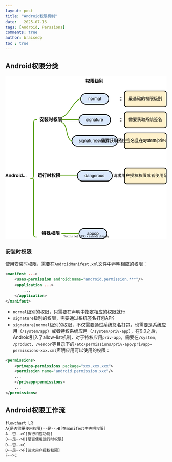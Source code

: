 ```yaml
---
layout: post
title: "Android权限机制"
date:   2025-07-16
tags: [Android, Perssions]
comments: true
author: braisedp
toc : true
---
```


<!-- more -->

## Android权限分类

![permission level](../images/2025-7-16-android_permission/permissons.svg)

### 安装时权限
使用安装时权限，需要在`AndroidManifest.xml`文件中声明相应的权限：
```xml
<manifest ...>
    <uses-permission android:name="android.permission.***"/>
    <application ...>
        ...
    </application>
</manifest>
```
- `normal`级别的权限，只需要在声明中指定相应的权限就行
- `signature`级别的权限，需要通过系统签名打包APK
- `signature|normal`级别的权限，不仅需要通过系统签名打包，也需要是系统应用（`/system/app`）或者特权系统应用（`/system/priv-app`），在9.0之后，Android引入了allow-list机制，对于特权应用`priv-app`，需要在`/system, /product, /vendor`等目录下的`/etc/permissions/priv-app/privapp-permissions-xxx.xml`声明应用可以使用的权限：

```xml
<permissions>
    <privapp-permissions package="xxx.xxx.xxx">
    <permission name="android.permission.xxx"/>
    ...
    </privapp-permissions>
    ...
</permissions>
```

## Android权限工作流

```mermaid
flowchart LR
A{是否需要使用权限}--是-->B[在manifest中声明权限]
A--否-->C[执行相应功能]
B--是-->D{是否使用运行时权限}
D--否-->C
D--是-->F[请求用户授权权限]
F-->C
```